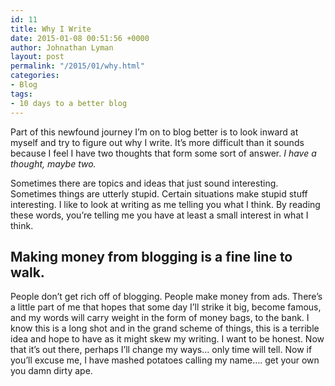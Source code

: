 ```yaml
---
id: 11
title: Why I Write
date: 2015-01-08 00:51:56 +0000
author: Johnathan Lyman
layout: post
permalink: "/2015/01/why.html"
categories:
- Blog
tags:
- 10 days to a better blog
---
```

Part of this newfound journey I’m on to blog better is to look inward at myself and try to figure out why I write. It’s more difficult than it sounds because I feel I have two thoughts that form some sort of answer. _I have a thought, maybe two._ 

Sometimes there are topics and ideas that just sound interesting. Sometimes things are utterly stupid. Certain situations make stupid stuff interesting. I like to look at writing as me telling you what I think. By reading these words, you’re telling me you have at least a small interest in what I think.

## Making money from blogging is a fine line to walk.

People don’t get rich off of blogging. People make money from ads. There’s a little part of me that hopes that some day I’ll strike it big, become famous, and my words will carry weight in the form of money bags, to the bank. I know this is a long shot and in the grand scheme of things, this is a terrible idea and hope to have as it might skew my writing. I want to be honest. Now that it’s out there, perhaps I’ll change my ways… only time will tell. Now if you’ll excuse me, I have mashed potatoes calling my name…. get your own you damn dirty ape.